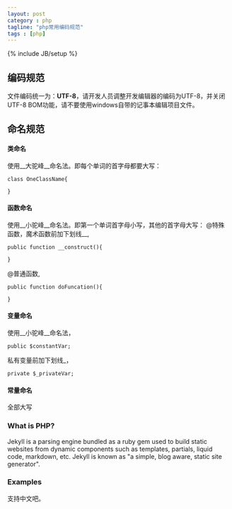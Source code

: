 ```yaml
---
layout: post
category : php
tagline: "php常用编码规范"
tags : [php]
---
```

{% include JB/setup %}

## 编码规范
文件编码统一为：__UTF-8__，请开发人员调整开发编辑器的编码为UTF-8，并关闭UTF-8 BOM功能，请不要使用windows自带的记事本编辑项目文件。

## 命名规范
#### 类命名
使用__大驼峰__命名法。即每个单词的首字母都要大写：

	class OneClassName{

	}

#### 函数命名
使用__小驼峰__命名法。即第一个单词首字母小写，其他的首字母大写：
@特殊函数，魔术函数前加下划线__,

	public function __construct(){

	}

@普通函数,
	
	public function doFuncation(){

	}

#### 变量命名
使用__小驼峰__命名法，

	public $constantVar;

私有变量前加下划线_，

	private $_privateVar;

#### 常量命名
全部大写


### What is PHP?

Jekyll is a parsing engine bundled as a ruby gem used to build static websites from
dynamic components such as templates, partials, liquid code, markdown, etc. Jekyll is known as "a simple, blog aware, static site generator".

### Examples
支持中文吧。
